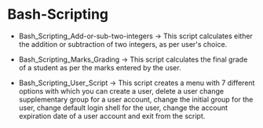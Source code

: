 # Bash-Scripting

* Bash_Scripting_Add-or-sub-two-integers -> This script calculates either the addition or subtraction of two integers, as per user's choice.

* Bash_Scripting_Marks_Grading -> This script calculates the final grade of a student as per the marks entered by the user.

* Bash_Scripting_User_Script -> This script creates a menu with 7 different options with which you can create a user, delete a user change supplementary group for a user account,   change the initial group for the user, change default login shell for the user, change the account expiration date of a user account and exit from the script.
